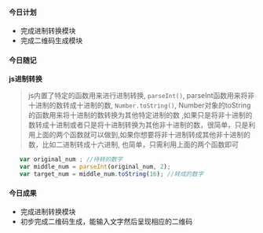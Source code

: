 #### 今日计划
  
+ 完成进制转换模块
+ 完成二维码生成模块


#### 今日随记

**js进制转换** 

> js内置了特定的函数用来进行进制转换, `parseInt()`, parseInt函数用来将非十进制的数转成十进制的数, `Number.toString()`, Number对象的toString的函数用来将十进制的数转换为其他特定进制的数
,如果只是将非十进制的数转成十进制或者只是将十进制转换为其他非十进制的数，很简单，只是利用上面的两个函数就可以做到,如果你想要将非十进制转成其他非十进制的数，比如二进制转成十六进制, 也简单，只需利用上面的两个函数即可

```javascript
   var original_num ; //待转的数字
   var middle_num = parseInt(original_num, 2);
   var target_num = middle_num.toString(16); //转成的数字

```

#### 今日成果

+ 完成进制转换模块
+ 初步完成二维码生成，能输入文字然后呈现相应的二维码

